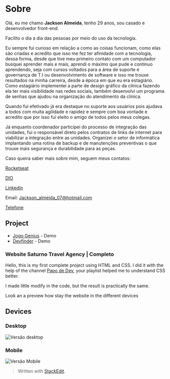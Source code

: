 
# Sobre

Olá, eu me chamo **Jackson Almeida**, tenho 29 anos, sou casado e desenvolvedor front-end.

Facilito o dia a dia das pessoas por meio do uso da tecnologia.

Eu sempre fui curioso em relação a como as coisas funcionam, como elas são criadas e acredito que isso me fez ter afinidade com a tecnologia, dessa forma, desde que tive meu primeiro contato com um computador busquei aprender mais e mais, aprendi o máximo que pude e continuo aprendendo, seja com cursos voltados para a área de suporte e governança de T.I ou desenvolvimento de software e isso me trouxe resultados na minha carreira, desde a época em que eu era estagiário.
Como estagiário implementei a parte de design gráfico da clínica fazendo ela ter mais visibilidade nas redes sociais, também desenvolvi um programa de senhas que ajudou na organização do atendimento da clínica.

Quando fui efetivado já era destaque no suporte aos usuários pois ajudava a todos com muita agilidade e rapidez e sempre com boa vontade e acredito que por isso fui eleito o amigo de todos pelos meus colegas.

Já enquanto coordenador participei do processo de integração das unidades, fui o responsável direto pelos contratos de links de internet para viabilizar a integração entre as unidades. Organizei o setor de informática implantando uma rotina de backup e de manutenções preventivas o que trouxe mais segurança e durabilidade para as peças.

Caso queira saber mais sobre mim, seguem meus contatos:


[Rocketseat](https://app.rocketseat.com.br/me/jacksonadh-1614097993472)

[DIO](https://web.digitalinnovation.one/users/jacksonadh)

[Linkedin](https://www.linkedin.com/in/jah7)

Email: Jackson_almeida_07@hotmail.com

[Telefone](https://wa.me/5571996051415?text=Ol%C3%A1%2C+te+achei+no+github%2C+vamos+conversar%3F)

## Project

- [Jogo Genius](https://jacksonadh.github.io/jogoGenius/) - Demo
- [Devfinder](https://jacksonadh-devfinder.netlify.app/) - Demo

### Website Saturno Travel Agency | Completo

Hello, this is my first complete project using HTML and CSS. I did it with the help of the channel [Papo de Dev](https://www.youtube.com/channel/UCRhKK6VrISnIWPJjYxBPKnA), your playlist helped me to understand CSS better.

I made little modify in the code, but the result is practically the same.

Look an a preview how stay the website in the different devices

## Devices

### Desktop
![Versão desktop](https://github.com/jacksonadh/Estudos/blob/main/SiteDeViagenspapodev/img/Desktop.gif?raw=true)
### Mobile
![Versão Mobile](https://github.com/jacksonadh/Estudos/blob/main/SiteDeViagenspapodev/img/Mobile.gif?raw=true)


> Written with [StackEdit](https://stackedit.io/).
